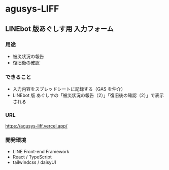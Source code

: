 # agusys-LIFF

## LINEbot 版あぐしす用 入力フォーム

### 用途

- 被災状況の報告
- 復旧後の確認

### できること

- 入力内容をスプレッドシートに記録する（GAS を仲介）
- LINEbot 版 あぐしすの「被災状況の報告（2）」「復旧後の確認（2）」で表示される

### URL

https://agusys-liff.vercel.app/

### 開発環境

- LINE Front-end Framework
- React / TypeScript
- tailwindcss / daisyUI
